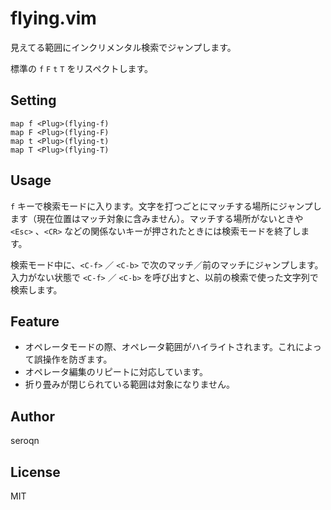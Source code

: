 # flying.vim
見えてる範囲にインクリメンタル検索でジャンプします。

標準の `f` `F` `t` `T` をリスペクトします。

## Setting
```vim
map f <Plug>(flying-f)
map F <Plug>(flying-F)
map t <Plug>(flying-t)
map T <Plug>(flying-T)
```

## Usage
`f` キーで検索モードに入ります。文字を打つごとにマッチする場所にジャンプします（現在位置はマッチ対象に含みません）。マッチする場所がないときや `<Esc>` 、`<CR>` などの関係ないキーが押されたときには検索モードを終了します。

検索モード中に、`<C-f>` ／ `<C-b>` で次のマッチ／前のマッチにジャンプします。入力がない状態で `<C-f>` ／ `<C-b>` を呼び出すと、以前の検索で使った文字列で検索します。

## Feature
- オペレータモードの際、オペレータ範囲がハイライトされます。これによって誤操作を防ぎます。
- オペレータ編集のリピートに対応しています。
- 折り畳みが閉じられている範囲は対象になりません。

## Author
seroqn

## License
MIT
